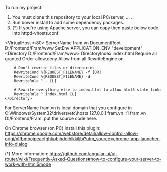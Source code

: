 To run my project:
1. You must clone this repository to your local PC/server, ... .
2. Run bower install to add some dependency packages.
3. (*) If you're using Apache server, you can copy then paste below code into httpd-vhosts.conf

<VirtualHost *:80>
    ServerName fram.vn
    DocumentRoot D:/Frontend/Fram/www
    SetEnv APPLICATION_ENV "development"
    <Directory D:/Frontend/Fram/www>
        DirectoryIndex index.html
        Require all granted
        Order allow,deny
        Allow from all
		RewriteEngine on

        # Don't rewrite files or directories
        RewriteCond %{REQUEST_FILENAME} -f [OR]
        RewriteCond %{REQUEST_FILENAME} -d
        RewriteRule ^ - [L]

        # Rewrite everything else to index.html to allow html5 state links
        RewriteRule ^ index.html [L]
    </Directory>
</VirtualHost>

For ServerName fram.vn is local domain that you configure in C:\Windows\System32\drivers\etc\hosts
127.0.0.1 fram.vn
::1 fram.vn
D:/Frontend/Fram: put the source code here.

On Chrome browser (on PC) install this plugin:
https://chrome.google.com/webstore/detail/allow-control-allow-origi/nlfbmbojpeacfghkpbjhddihlkkiljbi?utm_source=chrome-app-launcher-info-dialog

(*) More information:
https://github.com/angular-ui/ui-router/wiki/Frequently-Asked-Questions#how-to-configure-your-server-to-work-with-html5mode